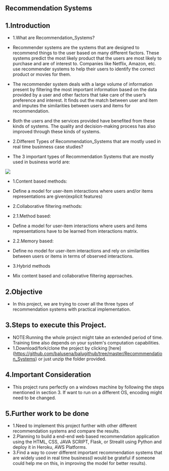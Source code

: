 ## Recommendation Systems

## 1.Introduction
- 1.What are Recommendation_Systems?
- Recommender systems are the systems that are designed to recommend things to the user based on many different factors. These systems predict the most likely product that the users are most likely to purchase and are of interest to. Companies like Netflix, Amazon, etc. use recommender systems to help their users to identify the correct product or movies for them. 
- The recommender system deals with a large volume of information present by filtering the most important information based on the data provided by a user and other factors that take care of the user’s preference and interest. It finds out the match between user and item and imputes the similarities between users and items for recommendation. 
- Both the users and the services provided have benefited from these kinds of systems. The quality and decision-making process has also improved through these kinds of systems.

- 2.Different Types of Recommendation_Systems that are mostly used in real time businness case studies?
- The 3 important types of Recommendation Systems that are mostly used in business world are:
<img src="https://github.com/balusena/balugithub/tree/master/Recommmendation_Systems/Recommendation_System_types">

- 1.Content based methods:
- Define a model for user-item interactions where users and/or items representations are given(explicit features)

- 2.Collaborative filtering methods:
- 2.1.Method based:
- Define a model for user-item interactions where users and items representations have to be learned from interactions matrix.
- 2.2.Memory based:
- Define no model for user-item interactions and rely on similarities between users or items in terms of observed interactions.

- 3.Hybrid methods
- Mix content based and collaborative filtering approaches.

 
## 2.Objective
- In this project, we are trying to cover all the three types of recommendation systems with practical implementation. 

## 3.Steps to execute this Project.
- NOTE:Running the whole project might take an extended period of time. Training time also depends on your system's computation capabilities.
- 1.Download/fork/clone the project by clicking [here] (https://github.com/balusena/balugithub/tree/master/Recommmendation_Systems) or just unzip the folder provided.

## 4.Important Consideration
- This project runs perfectly on a windows machine by following the steps mentioned in section 3. If want to run on a different OS, encoding might need to be changed.

## 5.Further work to be done
- 1.Need to implement this project further with other different recommendation systems and compare the results.
- 2.Planning to build a end-end web based recommendation application using the HTML, CSS, JAVA SCRIPT, Flask, or Strealit using Python and deploy it in Heroku, AWS Platforms. 
- 3.Find a way to cover different important recommendation systems that are widely used in real time business(I would be grateful if someone could help me on this, in improving the model for better results).
